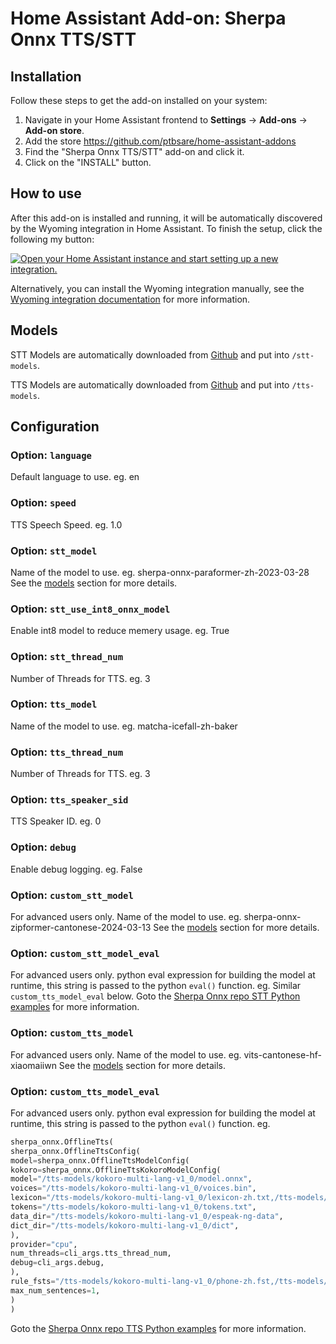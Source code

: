 # Home Assistant Add-on: Sherpa Onnx TTS/STT

## Installation

Follow these steps to get the add-on installed on your system:

1. Navigate in your Home Assistant frontend to **Settings** -> **Add-ons** -> **Add-on store**.
2. Add the store https://github.com/ptbsare/home-assistant-addons
2. Find the "Sherpa Onnx TTS/STT" add-on and click it.
3. Click on the "INSTALL" button.

## How to use

After this add-on is installed and running, it will be automatically discovered
by the Wyoming integration in Home Assistant. To finish the setup,
click the following my button:

[![Open your Home Assistant instance and start setting up a new integration.](https://my.home-assistant.io/badges/config_flow_start.svg)](https://my.home-assistant.io/redirect/config_flow_start/?domain=wyoming)

Alternatively, you can install the Wyoming integration manually, see the
[Wyoming integration documentation](https://www.home-assistant.io/integrations/wyoming/)
for more information.

## Models

STT Models are automatically downloaded from [Github](https://github.com/k2-fsa/sherpa-onnx/releases/tag/asr-models) and put into `/stt-models`.

TTS Models are automatically downloaded from [Github](https://github.com/k2-fsa/sherpa-onnx/releases/tag/tts-models) and put into `/tts-models`.

## Configuration

### Option: `language`

Default language to use. eg. en

### Option: `speed`

TTS Speech Speed. eg. 1.0

### Option: `stt_model`

Name of the model to use. eg. sherpa-onnx-paraformer-zh-2023-03-28
See the [models](#models) section for more details.

### Option: `stt_use_int8_onnx_model`

Enable int8 model to reduce memery usage. eg. True

### Option: `stt_thread_num`

Number of Threads for TTS. eg. 3
    
### Option: `tts_model`

Name of the model to use. eg. matcha-icefall-zh-baker

### Option: `tts_thread_num`

Number of Threads for TTS. eg. 3

### Option: `tts_speaker_sid`

TTS Speaker ID. eg. 0

### Option: `debug`

Enable debug logging. eg. False

### Option: `custom_stt_model`
For advanced users only.
Name of the model to use. eg. sherpa-onnx-zipformer-cantonese-2024-03-13
See the [models](#models) section for more details.

### Option: `custom_stt_model_eval`
For advanced users only.
python eval expression for building the model at runtime, this string is passed to the python `eval()` function. eg.
Similar `custom_tts_model_eval` below.
Goto the [Sherpa Onnx repo STT Python examples](https://github.com/k2-fsa/sherpa-onnx/blob/master/python-api-examples/offline-decode-files.py) for more information.

### Option: `custom_tts_model`
For advanced users only.
Name of the model to use. eg. vits-cantonese-hf-xiaomaiiwn
See the [models](#models) section for more details.

### Option: `custom_tts_model_eval`
For advanced users only.
python eval expression for building the model at runtime, this string is passed to the python `eval()` function. eg. 
```python
sherpa_onnx.OfflineTts(
sherpa_onnx.OfflineTtsConfig(
model=sherpa_onnx.OfflineTtsModelConfig(
kokoro=sherpa_onnx.OfflineTtsKokoroModelConfig(
model="/tts-models/kokoro-multi-lang-v1_0/model.onnx",
voices="/tts-models/kokoro-multi-lang-v1_0/voices.bin",
lexicon="/tts-models/kokoro-multi-lang-v1_0/lexicon-zh.txt,/tts-models/kokoro-multi-lang-v1_0/lexicon-us-en.txt",
tokens="/tts-models/kokoro-multi-lang-v1_0/tokens.txt",
data_dir="/tts-models/kokoro-multi-lang-v1_0/espeak-ng-data",
dict_dir="/tts-models/kokoro-multi-lang-v1_0/dict",
),
provider="cpu",
num_threads=cli_args.tts_thread_num,
debug=cli_args.debug,
),
rule_fsts="/tts-models/kokoro-multi-lang-v1_0/phone-zh.fst,/tts-models/kokoro-multi-lang-v1_0/date-zh.fst,/tts-models/kokoro-multi-lang-v1_0/number-zh.fst",                 
max_num_sentences=1,
)
)
```
Goto the [Sherpa Onnx repo TTS Python examples](https://github.com/k2-fsa/sherpa-onnx/blob/master/python-api-examples/offline-tts.py) for more information.

